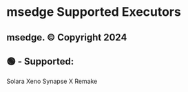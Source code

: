 # msedge Supported Executors
msedge. © Copyright 2024
------------------------------------------
## 🟢 - Supported:
Solara
Xeno
Synapse X Remake
